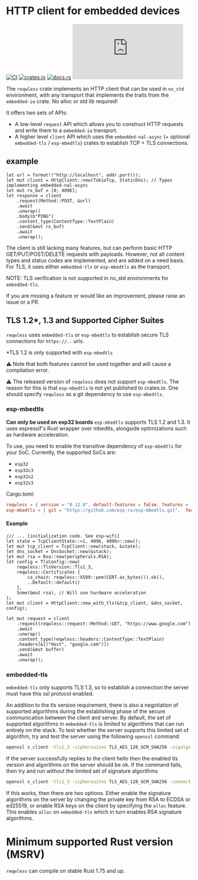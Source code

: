 # HTTP client for embedded devices

[![CI](https://github.com/drogue-iot/reqwless/actions/workflows/ci.yaml/badge.svg)](https://github.com/drogue-iot/reqwless/actions/workflows/ci.yaml)
[![crates.io](https://img.shields.io/crates/v/reqwless.svg)](https://crates.io/crates/reqwless)
[![docs.rs](https://docs.rs/reqwless/badge.svg)](https://docs.rs/reqwless)
[![Matrix](https://img.shields.io/matrix/drogue-iot:matrix.org)](https://matrix.to/#/#drogue-iot:matrix.org)

The `reqwless` crate implements an HTTP client that can be used in `no_std` environment, with any transport that implements the 
traits from the `embedded-io` crate. No alloc or std lib required!

It offers two sets of APIs:

* A low-level `request` API which allows you to construct HTTP requests and write them to a `embedded-io` transport.
* A higher level `client` API which uses the `embedded-nal-async` (+ optional `embedded-tls` / `esp-mbedtls`) crates to establish TCP + TLS connections.

## example

```rust,ignore
let url = format!("http://localhost", addr.port());
let mut client = HttpClient::new(TokioTcp, StaticDns); // Types implementing embedded-nal-async
let mut rx_buf = [0; 4096];
let response = client
    .request(Method::POST, &url)
    .await
    .unwrap()
    .body(b"PING")
    .content_type(ContentType::TextPlain)
    .send(&mut rx_buf)
    .await
    .unwrap();
```

The client is still lacking many features, but can perform basic HTTP GET/PUT/POST/DELETE requests with payloads. However, not all content types and status codes are implemented, and are added on a need basis.  For TLS, it uses either `embedded-tls` or `esp-mbedtls` as the transport.

NOTE: TLS verification is not supported in no_std environments for `embedded-tls`.

If you are missing a feature or would like an improvement, please raise an issue or a PR.

## TLS 1.2*, 1.3 and Supported Cipher Suites
`reqwless` uses `embedded-tls` or `esp-mbedtls` to establish secure TLS connections for `https://..` urls.

*TLS 1.2 is only supported with `esp-mbedtls`

:warning: Note that both features cannot be used together and will cause a compilation error.

:warning: The released version of `reqwless` does not support `esp-mbedtls`. The reason for this is that `esp-mbedtls` is not yet published to crates.io. One should specify `reqwless` as a git dependency to use `esp-mbedtls`.

### esp-mbedtls
**Can only be used on esp32 boards**
`esp-mbedtls` supports TLS 1.2 and 1.3. It uses espressif's Rust wrapper over mbedtls, alongside optimizations such as hardware acceleration.

To use, you need to enable the transitive dependency of `esp-mbedtls` for your SoC.
Currently, the supported SoCs are:

 - `esp32`
 - `esp32c3`
 - `esp32s2`
 - `esp32s3`

Cargo.toml: 

```toml
reqwless = { version = "0.12.0", default-features = false, features = ["esp-mbedtls", "log"] }
esp-mbedtls = { git = "https://github.com/esp-rs/esp-mbedtls.git",  features = ["esp32s3"] }
```
<!-- TODO: Update this when esp-mbedtls switches to the unified hal -->

#### Example
```rust,ignore
/// ... [initialization code. See esp-wifi]
let state = TcpClientState::<1, 4096, 4096>::new();
let mut tcp_client = TcpClient::new(stack, &state);
let dns_socket = DnsSocket::new(&stack);
let mut rsa = Rsa::new(peripherals.RSA);
let config = TlsConfig::new(
    reqwless::TlsVersion::Tls1_3,
    reqwless::Certificates {
        ca_chain: reqwless::X509::pem(CERT.as_bytes()).ok(),
        ..Default::default()
    },
    Some(&mut rsa), // Will use hardware acceleration
);
let mut client = HttpClient::new_with_tls(&tcp_client, &dns_socket, config);

let mut request = client
    .request(reqwless::request::Method::GET, "https://www.google.com")
    .await
    .unwrap()
    .content_type(reqwless::headers::ContentType::TextPlain)
    .headers(&[("Host", "google.com")])
    .send(&mut buffer)
    .await
    .unwrap();
```

### embedded-tls
`embedded-tls` only supports TLS 1.3, so to establish a connection the server must have this ssl protocol enabled.

An addition to the tls version requirement, there is also a negotiation of supported algorithms during the establishing phase of the secure communication between the client and server.
By default, the set of supported algorithms in `embedded-tls` is limited to algorithms that can run entirely on the stack.
To test whether the server supports this limited set of algorithm, try and test the server using the following `openssl` command:

```bash
openssl s_client -tls1_3 -ciphersuites TLS_AES_128_GCM_SHA256 -sigalgs "ECDSA+SHA256:ECDSA+SHA384:ed25519" -connect hostname:443
```

If the server successfully replies to the client hello then the enabled tls version and algorithms on the server should be ok.
If the command fails, then try and run without the limited set of signature algorithms

```bash
openssl s_client -tls1_3 -ciphersuites TLS_AES_128_GCM_SHA256 -connect hostname:443
```

If this works, then there are two options. Either enable the signature algorithms on the server by changing the private key from RSA to ECDSA or ed25519, or enable RSA keys on the client by specifying the `alloc` feature.
This enables `alloc` on `embedded-tls` which in turn enables RSA signature algorithms.


# Minimum supported Rust version (MSRV)

`reqwless` can compile on stable Rust 1.75 and up.
